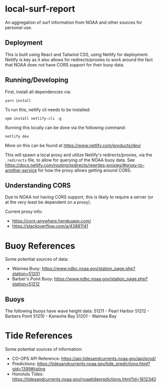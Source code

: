 # local-surf-report
An aggregation of surf information from NOAA and other sources for personal use.

## Deployment
This is built using React and Tailwind CSS, using Netlify for deployment. Netlify is key as it also allows for redirects/proxies to work around the fact that NOAA does not have CORS support for their buoy data.

## Running/Developing
First, install all dependencies via:

`yarn install`

To run this, netlify cli needs to be installed:

`npm install netlify-cli -g`

Running this locally can be done via the following command:

`netlify dev`

More on this can be found at https://www.netlify.com/products/dev/

This will spawn a local proxy and utilize Netlify's redirects/proxies, via the `_redirects` file, to allow for querying of the NOAA buoy data. See https://docs.netlify.com/routing/redirects/rewrites-proxies/#proxy-to-another-service for how the proxy allows getting around CORS.

## Understanding CORS
Due to NOAA not having CORS support, this is likely to require a server (or at the very least be dependent on a proxy).

Current proxy info:
- https://cors-anywhere.herokuapp.com/
- https://stackoverflow.com/a/43881141

# Buoy References
Some potential sources of data:
- Waimea Buoy: https://www.ndbc.noaa.gov/station_page.php?station=51201
- Barber's Point Buoy: https://www.ndbc.noaa.gov/station_page.php?station=51212

## Buoys
The following buoys have wave height data:
51211 - Pearl Harbor
51212 - Barbers Point
51210 - Kaneohe Bay
51201 - Waimea Bay

# Tide References
Some potential sources of information:
- CO-OPS API Reference: https://api.tidesandcurrents.noaa.gov/api/prod/
- Predictions: https://tidesandcurrents.noaa.gov/tide_predictions.html?gid=1399#listing
- Honolulu Tides: https://tidesandcurrents.noaa.gov/noaatidepredictions.html?id=1612340